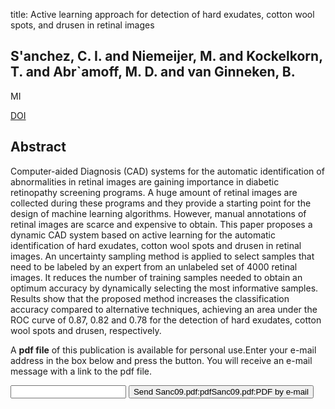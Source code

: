 title: Active learning approach for detection of hard exudates, cotton wool spots, and drusen in retinal images

## S'anchez, C. I. and Niemeijer, M. and Kockelkorn, T. and Abr`amoff, M. D. and van Ginneken, B.
MI

<a href="https://doi.org/10.1117/12.813679">DOI</a>

## Abstract
Computer-aided Diagnosis (CAD) systems for the automatic identification of abnormalities in retinal images are gaining importance in diabetic retinopathy screening programs. A huge amount of retinal images are collected during these programs and they provide a starting point for the design of machine learning algorithms. However, manual annotations of retinal images are scarce and expensive to obtain. This paper proposes a dynamic CAD system based on active learning for the automatic identification of hard exudates, cotton wool spots and drusen in retinal images. An uncertainty sampling method is applied to select samples that need to be labeled by an expert from an unlabeled set of 4000 retinal images. It reduces the number of training samples needed to obtain an optimum accuracy by dynamically selecting the most informative samples. Results show that the proposed method increases the classification accuracy compared to alternative techniques, achieving an area under the ROC curve of 0.87, 0.82 and 0.78 for the detection of hard exudates, cotton wool spots and drusen, respectively.

A <b>pdf file</b> of this publication is available for personal use.Enter your e-mail address in the box below and press the button. You will receive an e-mail message with a link to the pdf file.
<form action="sender.php">  <input type="text" name="email">  <input type="submit" value="Send Sanc09.pdf:pdfSanc09.pdf:PDF by e-mail"></form>